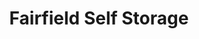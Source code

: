 ---
title: "Fairfield Self Storage"
url: /virginia-beach/fairfield-self-storage-lord-dunmore-drive-2/
shop: storage rental
---